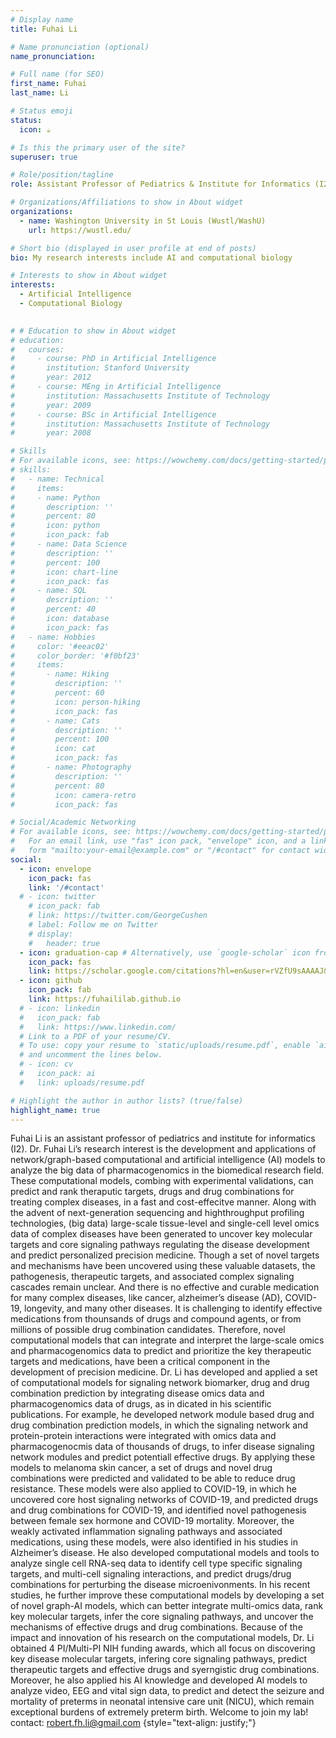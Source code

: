 ```yaml
---
# Display name
title: Fuhai Li

# Name pronunciation (optional)
name_pronunciation:

# Full name (for SEO)
first_name: Fuhai
last_name: Li

# Status emoji
status:
  icon: ☕️

# Is this the primary user of the site?
superuser: true

# Role/position/tagline
role: Assistant Professor of Pediatrics & Institute for Informatics (I2)

# Organizations/Affiliations to show in About widget
organizations:
  - name: Washington University in St Louis (Wustl/WashU)
    url: https://wustl.edu/

# Short bio (displayed in user profile at end of posts)
bio: My research interests include AI and computational biology

# Interests to show in About widget
interests:
  - Artificial Intelligence
  - Computational Biology
 

# # Education to show in About widget
# education:
#   courses:
#     - course: PhD in Artificial Intelligence
#       institution: Stanford University
#       year: 2012
#     - course: MEng in Artificial Intelligence
#       institution: Massachusetts Institute of Technology
#       year: 2009
#     - course: BSc in Artificial Intelligence
#       institution: Massachusetts Institute of Technology
#       year: 2008

# Skills
# For available icons, see: https://wowchemy.com/docs/getting-started/page-builder/#icons
# skills:
#   - name: Technical
#     items:
#     - name: Python
#       description: ''
#       percent: 80
#       icon: python
#       icon_pack: fab
#     - name: Data Science
#       description: ''
#       percent: 100
#       icon: chart-line
#       icon_pack: fas
#     - name: SQL
#       description: ''
#       percent: 40
#       icon: database
#       icon_pack: fas
#   - name: Hobbies
#     color: '#eeac02'
#     color_border: '#f0bf23'
#     items:
#       - name: Hiking
#         description: ''
#         percent: 60
#         icon: person-hiking
#         icon_pack: fas
#       - name: Cats
#         description: ''
#         percent: 100
#         icon: cat
#         icon_pack: fas
#       - name: Photography
#         description: ''
#         percent: 80
#         icon: camera-retro
#         icon_pack: fas

# Social/Academic Networking
# For available icons, see: https://wowchemy.com/docs/getting-started/page-builder/#icons
#   For an email link, use "fas" icon pack, "envelope" icon, and a link in the
#   form "mailto:your-email@example.com" or "/#contact" for contact widget.
social:
  - icon: envelope
    icon_pack: fas
    link: '/#contact'
  # - icon: twitter
    # icon_pack: fab
    # link: https://twitter.com/GeorgeCushen
    # label: Follow me on Twitter
    # display:
    #   header: true
  - icon: graduation-cap # Alternatively, use `google-scholar` icon from `ai` icon pack
    icon_pack: fas
    link: https://scholar.google.com/citations?hl=en&user=rVZfU9sAAAAJ&view_op=list_works&sortby=pubdate
  - icon: github
    icon_pack: fab
    link: https://fuhaililab.github.io
  # - icon: linkedin
  #   icon_pack: fab
  #   link: https://www.linkedin.com/
  # Link to a PDF of your resume/CV.
  # To use: copy your resume to `static/uploads/resume.pdf`, enable `ai` icons in `params.yaml`,
  # and uncomment the lines below.
  # - icon: cv
  #   icon_pack: ai
  #   link: uploads/resume.pdf

# Highlight the author in author lists? (true/false)
highlight_name: true
---
```


Fuhai Li is an assistant professor of pediatrics and institute for informatics (I2).
Dr. Fuhai Li’s research interest is the development and applications of network/graph-based computational and artificial intelligence (AI) models to analyze the big data of pharmacogenomics in the biomedical research field. These computational models, combing with experimental validations, can predict and rank theraputic targets, drugs and drug combinations for treating complex diseases, in a fast and cost-effecitve manner. Along with the advent of next-generation sequencing and highthroughput profiling technologies, (big data) large-scale tissue-level and single-cell level omics data of complex diseases have been generated to uncover key molecular targets and core signaling pathways regulating the disease development and predict personalized precision medicine. Though a set of novel targets and mechanisms have been uncovered using these valuable datasets, the pathogenesis, therapeutic targets, and associated complex signaling cascades remain unclear. And there is no effective and curable medication for many complex diseases, like cancer, alzheimer’s disease (AD), COVID-19, longevity, and many other diseases. It is challenging to identify effective medications from thounsands of drugs and compound agents, or from millions of possible drug combination candidates. Therefore, novel computational models that can integrate and interpret the large-scale omics and pharmacogenomics data to predict and prioritize the key therapeutic targets and medications, have been a critical component in the development of precision medicine. Dr. Li has developed and applied a set of computational models for signaling network biomarker, drug and drug combination prediction by integrating disease omics data and pharmacogenomics data of drugs, as in dicated in his scientific publications. For example, he developed network module based drug and drug combination prediction models, in which the signaling network and protein-protein interactions were integrated with omics data and pharmacogenocmis data of thousands of drugs, to infer disease signaling network modules and predict potentiall effective drugs. By applying these models to melanoma skin cancer, a set of drugs and novel drug combinations were predicted and validated to be able to reduce drug resistance. These models were also applied to COVID-19, in which he uncovered core host signaling networks of COVID-19, and predicted drugs and drug combinations for COVID-19, and identified novel pathogenesis between female sex hormone and COVID-19 mortality. Moreover, the weakly activated inflammation signaling pathways and associated medications, using these models, were also identified in his studies in Alzheimer’s disease. He also developed computational models and tools to analyze single cell RNA-seq data to identify cell type specific signaling targets, and multi-cell signaling interactions, and predict drugs/drug combinations for perturbing the disease microenivonments. In his recent studies, he further improve these computational models by developing a set of novel graph-AI models, which can better integrate multi-omics data, rank key molecular targets, infer the core signaling pathways, and uncover the mechanisms of effective drugs and drug combinations. Because of the impact and innovation of his research on the computational models, Dr. Li obtained 4 PI/Multi-PI NIH funding awards, which all focus on discovering key disease molecular targets, infering core signaling pathways, predict therapeutic targets and effective drugs and syerngistic drug combinations. Moreover, he also applied his AI knowledge and developed AI models to analyze video, EEG and vital sign data, to predict and detect the seizure and mortality of preterms in neonatal intensive care unit (NICU), which remain exceptional burdens of extremely preterm birth.
Welcome to join my lab! contact: robert.fh.li@gmail.com 
{style="text-align: justify;"}
